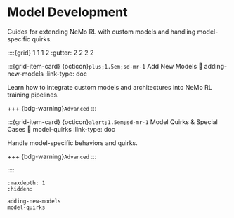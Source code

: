 # Model Development

Guides for extending NeMo RL with custom models and handling model-specific quirks.

::::{grid} 1 1 1 2
:gutter: 2 2 2 2

:::{grid-item-card} {octicon}`plus;1.5em;sd-mr-1` Add New Models
:link: adding-new-models
:link-type: doc

Learn how to integrate custom models and architectures into NeMo RL training pipelines.

+++
{bdg-warning}`Advanced`
:::

:::{grid-item-card} {octicon}`alert;1.5em;sd-mr-1` Model Quirks & Special Cases
:link: model-quirks
:link-type: doc

Handle model-specific behaviors and quirks.

+++
{bdg-warning}`Advanced`
:::

::::

```{toctree}
:maxdepth: 1
:hidden:

adding-new-models
model-quirks
``` 